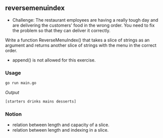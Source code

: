 ## reversemenuindex
- Challenge: The restaurant employees are having a really tough day and are delivering the customers' food in the wrong order. You need to fix the problem so that they can deliver it correctly.

Write a function ReverseMenuIndex() that takes a slice of strings as an argument and returns another slice of strings with the menu in the correct order.

* append() is not allowed for this exercise.

### Usage
```bash
go run main.go
```

_Output_

```bash
[starters drinks mains desserts]
```

### Notion
* relation between length and capacity of a slice.
* relation between length and indexing in a slice.
